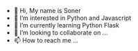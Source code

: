 - 👋 Hi, My name is Soner
- 👀 I’m interested in Python and Javascript
- 🌱 I’m currently learning Python Flask
- 💞️ I’m looking to collaborate on ...
- 📫 How to reach me ...

<!---
sonerss/sonerss is a ✨ special ✨ repository because its `README.md` (this file) appears on your GitHub profile.
You can click the Preview link to take a look at your changes.
--->

